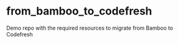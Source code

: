 # from_bamboo_to_codefresh
Demo repo with the required resources to migrate from Bamboo to Codefresh

